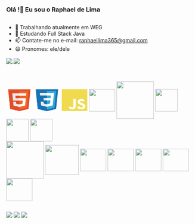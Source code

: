 ### Olá !👋 Eu sou o Raphael de Lima

##

- 🔭 Trabalhando atualmente em WEG
- 🌱 Estudando Full Stack Java
- 📫 Contate-me no e-mail: raphaellima365@gmail.com
- 😄 Pronomes: ele/dele

<a href="https://github.com/rapheallima/github-readme-stats">
  <img height=200 align="center" src="https://github-readme-stats.vercel.app/api?username=rapheallima&theme=radical" />
</a>
<a href="https://github.com/rapheallima/convoychat">
  <img height=200 align="center" src="https://github-readme-stats.vercel.app/api/top-langs?username=rapheallima&theme=radical&layout=compact&langs_count=8&card_width=320" />
</a>



##

  <div style="display: inline_block"><br>  
  <img align="center" alt="Rafa-HTML" height="60" width="70" src="https://raw.githubusercontent.com/devicons/devicon/master/icons/html5/html5-original.svg">
  <img align="center" alt="Rafa-CSS" height="60" width="70" src="https://raw.githubusercontent.com/devicons/devicon/master/icons/css3/css3-original.svg">
  <img align="center" alt="Rafa-Js" height="60" width="70" src="https://raw.githubusercontent.com/devicons/devicon/master/icons/javascript/javascript-plain.svg">
  <img align="center" height="60" width="70" src="https://cdn.jsdelivr.net/gh/devicons/devicon@latest/icons/bootstrap/bootstrap-original-wordmark.svg" /> 
  <img align="center" height="100" width="100" src="https://cdn.jsdelivr.net/gh/devicons/devicon@latest/icons/eclipse/eclipse-original-wordmark.svg" />
  <img align="center" height="60" width="60" src="https://cdn.jsdelivr.net/gh/devicons/devicon@latest/icons/java/java-original-wordmark.svg" /> 
  <img align="center" height="60" width="60" src="https://cdn.jsdelivr.net/gh/devicons/devicon@latest/icons/jquery/jquery-original-wordmark.svg" />
  <img align="center" height="60" width="60" src="https://cdn.jsdelivr.net/gh/devicons/devicon@latest/icons/less/less-plain-wordmark.svg" />
    <br>
  <img align="center" height="100" width="100" src="https://cdn.jsdelivr.net/gh/devicons/devicon@latest/icons/maven/maven-original-wordmark.svg" />    
  <img align="center" height="80" width="90" src="https://cdn.jsdelivr.net/gh/devicons/devicon@latest/icons/mysql/mysql-original-wordmark.svg" />
  <img align="center" height="60" width="70" src="https://cdn.jsdelivr.net/gh/devicons/devicon@latest/icons/nodejs/nodejs-original-wordmark.svg" />
  <img align="center" height="60" width="70" src="https://cdn.jsdelivr.net/gh/devicons/devicon@latest/icons/sass/sass-original.svg" /> 
  <img align="center" height="60" width="70" src="https://cdn.jsdelivr.net/gh/devicons/devicon@latest/icons/visualstudio/visualstudio-original.svg" />
  <img align="center" height="60" width="70" src="https://cdn.jsdelivr.net/gh/devicons/devicon@latest/icons/spring/spring-original-wordmark.svg" />
  <img align="center" height="60" width="70" src="https://cdn.jsdelivr.net/gh/devicons/devicon@latest/icons/gulp/gulp-plain.svg" />      
</div>

##


<div> 
  <a href="https://www.instagram.com/dev_ph13?igsh=MWNocmh1Nm82cmpvZg==" target="_blank"><img src="https://img.shields.io/badge/-Instagram-%23E4405F?style=for-the-badge&logo=instagram&logoColor=white" target="_blank"></a>
  <a href = "mailto:raphaellima365@gmail.com"><img src="https://img.shields.io/badge/-Gmail-%23333?style=for-the-badge&logo=gmail&logoColor=white" target="_blank"></a>
  <a href="https://www.linkedin.com/in/raphaeldelima/" target="_blank"><img src="https://img.shields.io/badge/-LinkedIn-%230077B5?style=for-the-badge&logo=linkedin&logoColor=white" target="_blank"></a>   
</div>

